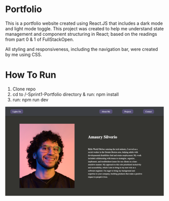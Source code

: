 # Portfolio

This is a portfolio website created using React.JS that includes a dark mode and light mode toggle. This project was created to help me understand state management and component structuring in React; based on the readings from part 0 & 1 of FullStackOpen.

All styling and responsiveness, including the navigation bar, were created by me using CSS.

# How To Run

1. Clone repo
2. cd to /-Sprint1-Portfolio directory & run: npm install
3. run: npm run dev

![screenshot](public/images/portfolio-screenshot.png)
